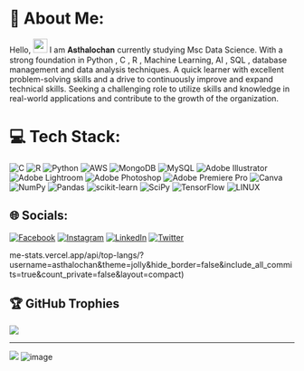 # 💫 About Me:
Hello, <img src="https://media.giphy.com/media/hvRJCLFzcasrR4ia7z/giphy.gif" width="25px"> I am 𝐀𝐬𝐭𝐡𝐚𝐥𝐨𝐜𝐡𝐚𝐧 currently studying Msc Data Science.
With a strong foundation in Python , C , R ,  Machine Learning, AI , SQL , database management and data analysis techniques. 
A quick learner with excellent problem-solving skills and a drive to continuously improve and expand technical skills.
Seeking a challenging role to utilize skills and knowledge in real-world applications and contribute to the growth of the organization.


# 💻 Tech Stack:
![C](https://img.shields.io/badge/c-%2300599C.svg?style=plastic&logo=c&logoColor=white) ![R](https://img.shields.io/badge/r-%23276DC3.svg?style=plastic&logo=r&logoColor=white) ![Python](https://img.shields.io/badge/python-3670A0?style=plastic&logo=python&logoColor=ffdd54) ![AWS](https://img.shields.io/badge/AWS-%23FF9900.svg?style=plastic&logo=amazon-aws&logoColor=white) ![MongoDB](https://img.shields.io/badge/MongoDB-%234ea94b.svg?style=plastic&logo=mongodb&logoColor=white) ![MySQL](https://img.shields.io/badge/mysql-%2300f.svg?style=plastic&logo=mysql&logoColor=white) ![Adobe Illustrator](https://img.shields.io/badge/adobeillustrator-%23FF9A00.svg?style=plastic&logo=adobeillustrator&logoColor=white) ![Adobe Lightroom](https://img.shields.io/badge/Adobe%20Lightroom-31A8FF.svg?style=plastic&logo=Adobe%20Lightroom&logoColor=white) ![Adobe Photoshop](https://img.shields.io/badge/adobephotoshop-%2331A8FF.svg?style=plastic&logo=adobephotoshop&logoColor=white) ![Adobe Premiere Pro](https://img.shields.io/badge/Adobe%20Premiere%20Pro-9999FF.svg?style=plastic&logo=Adobe%20Premiere%20Pro&logoColor=white) ![Canva](https://img.shields.io/badge/Canva-%2300C4CC.svg?style=plastic&logo=Canva&logoColor=white) ![NumPy](https://img.shields.io/badge/numpy-%23013243.svg?style=plastic&logo=numpy&logoColor=white) ![Pandas](https://img.shields.io/badge/pandas-%23150458.svg?style=plastic&logo=pandas&logoColor=white) ![scikit-learn](https://img.shields.io/badge/scikit--learn-%23F7931E.svg?style=plastic&logo=scikit-learn&logoColor=white) ![SciPy](https://img.shields.io/badge/SciPy-%230C55A5.svg?style=plastic&logo=scipy&logoColor=%white) ![TensorFlow](https://img.shields.io/badge/TensorFlow-%23FF6F00.svg?style=plastic&logo=TensorFlow&logoColor=white) ![LINUX](https://img.shields.io/badge/Linux-FCC624?style=plastic&logo=linux&logoColor=black)

## 🌐 Socials:
[![Facebook](https://img.shields.io/badge/Facebook-%231877F2.svg?logo=Facebook&logoColor=white)](https://facebook.com/asthalochan.mohanta) [![Instagram](https://img.shields.io/badge/Instagram-%23E4405F.svg?logo=Instagram&logoColor=white)](https://instagram.com/_asthalochan_) [![LinkedIn](https://img.shields.io/badge/LinkedIn-%230077B5.svg?logo=linkedin&logoColor=white)](https://linkedin.com/in/asthalochan-mohanta) [![Twitter](https://img.shields.io/badge/Twitter-%231DA1F2.svg?logo=Twitter&logoColor=white)](https://twitter.com/asthalochan) 

me-stats.vercel.app/api/top-langs/?username=asthalochan&theme=jolly&hide_border=false&include_all_commits=true&count_private=false&layout=compact)

## 🏆 GitHub Trophies
![](https://github-profile-trophy.vercel.app/?username=asthalochan&theme=onedark&no-frame=true&no-bg=true&margin-w=4)

---
[![](https://visitcount.itsvg.in/api?id=asthalochan&icon=0&color=0)](https://visitcount.itsvg.in)
![image](https://149695847.v2.pressablecdn.com/wp-content/uploads/2019/02/Digital-Marketing-Write-For-Us.gif)
<!-- Proudly created with GPRM ( https://gprm.itsvg.in ) -->

